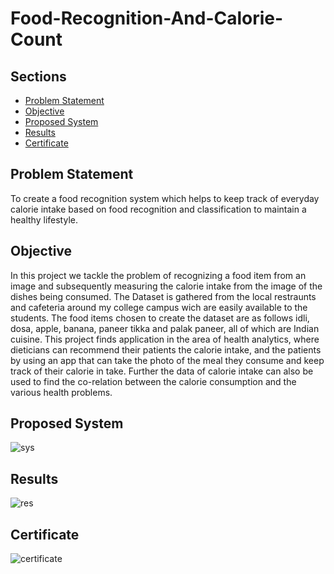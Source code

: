 # Food-Recognition-And-Calorie-Count

## Sections 
+ [Problem Statement](https://github.com/vipul-khatana/Food-Recognition-And-Calorie-Count#problemstatement)
+ [Objective](https://github.com/vipul-khatana/Food-Recognition-And-Calorie-Count#objective)
+ [Proposed System](https://github.com/vipul-khatana/Food-Recognition-And-Calorie-Count#proposedsystem)
+ [Results](https://github.com/vipul-khatana/Food-Recognition-And-Calorie-Count#results)
+ [Certificate](https://github.com/vipul-khatana/Food-Recognition-And-Calorie-Count#certificate)

## Problem Statement
To create a food recognition system which helps to keep track of everyday calorie intake based on food recognition and classification to maintain a healthy lifestyle.

## Objective
In this project we tackle the problem of recognizing a food item from an image and subsequently measuring the calorie intake from the image of the dishes being consumed. The Dataset is gathered from the local restraunts and cafeteria around my college campus wich are easily available to the students. The food items chosen to create the dataset are as follows idli, dosa, apple, banana, paneer tikka and palak paneer, all of which are Indian cuisine. This project finds application in the area of health analytics, where dieticians can recommend their patients the calorie intake, and the patients by using an app that can take the photo of the meal they consume and keep track of their calorie in take. Further the data of calorie intake can also be used to find the co-relation between the calorie consumption and the various health problems.  

## Proposed System

![sys](https://user-images.githubusercontent.com/60252526/123555305-963a2980-d7a2-11eb-9e50-ef8ec5e0425d.jpg)

## Results

![res](https://user-images.githubusercontent.com/60252526/123555352-e4e7c380-d7a2-11eb-8d30-97e88be5385b.jpg)

## Certificate

![certificate](https://user-images.githubusercontent.com/60252526/123555560-20cf5880-d7a4-11eb-9b79-21cd78028349.jpg)



